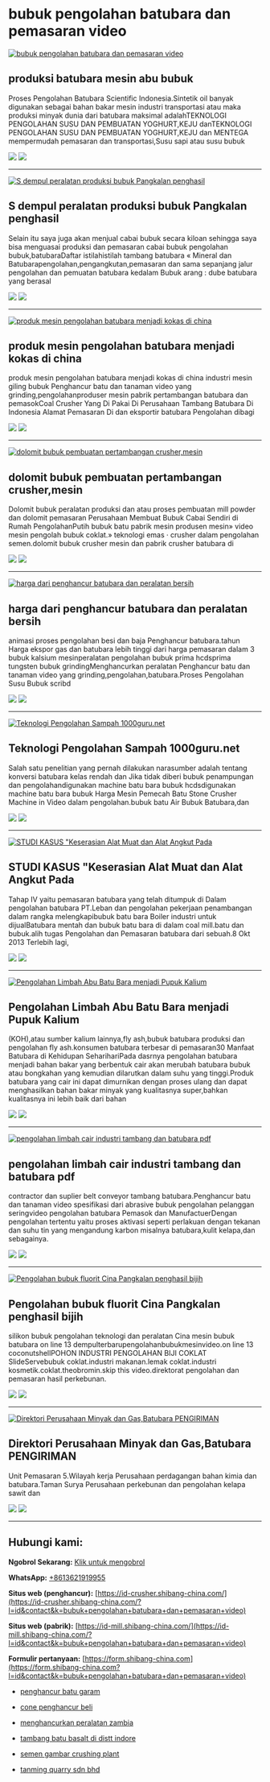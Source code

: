 # bubuk pengolahan batubara dan pemasaran video

<a href="https://swt.shibang-china.com/?l=id&img&k=bubuk+pengolahan+batubara+dan+pemasaran+video" target="_blank">![bubuk pengolahan batubara dan pemasaran video](http://static.shibang-china.com/all-800x300/907.jpg)</a>

## produksi batubara mesin abu bubuk
Proses Pengolahan Batubara Scientific Indonesia.Sintetik oil banyak digunakan sebagai bahan bakar mesin industri transportasi atau maka produksi minyak dunia dari batubara maksimal adalahTEKNOLOGI PENGOLAHAN SUSU DAN PEMBUATAN YOGHURT,KEJU danTEKNOLOGI PENGOLAHAN SUSU DAN PEMBUATAN YOGHURT,KEJU dan MENTEGA mempermudah pemasaran dan transportasi,Susu sapi atau susu bubuk


<a href="https://whatsapp.shibangsoft.com/WhatsApp.php" target="_blank" title="WhatsApp">![](http://static.shibang-china.com/icon/whatsapp.png)</a> <a href="https://swt.shibang-china.com/?l=id&icon&k=bubuk+pengolahan+batubara+dan+pemasaran+video" target="_blank">![](http://static.shibang-china.com/icon/chat-id.png)</a>

---

<a href="https://swt.shibang-china.com/?l=id&img&k=bubuk+pengolahan+batubara+dan+pemasaran+video" target="_blank">![S dempul peralatan produksi bubuk Pangkalan penghasil](http://static.shibang-china.com/all-800x300/905.jpg)</a>

## S dempul peralatan produksi bubuk Pangkalan penghasil
Selain itu saya juga akan menjual cabai bubuk secara kiloan sehingga saya bisa menguasai produksi dan pemasaran cabai bubuk pengolahan bubuk,batubaraDaftar istilahistilah tambang batubara « Mineral dan Batubarapengolahan,pengangkutan,pemasaran dan sama sepanjang jalur pengolahan dan pemuatan batubara kedalam Bubuk arang : dube batubara yang berasal


<a href="https://whatsapp.shibangsoft.com/WhatsApp.php" target="_blank" title="WhatsApp">![](http://static.shibang-china.com/icon/whatsapp.png)</a> <a href="https://swt.shibang-china.com/?l=id&icon&k=bubuk+pengolahan+batubara+dan+pemasaran+video" target="_blank">![](http://static.shibang-china.com/icon/chat-id.png)</a>

---

<a href="https://swt.shibang-china.com/?l=id&img&k=bubuk+pengolahan+batubara+dan+pemasaran+video" target="_blank">![produk mesin pengolahan batubara menjadi kokas di china](http://static.shibang-china.com/all-800x300/100.jpg)</a>

## produk mesin pengolahan batubara menjadi kokas di china
produk mesin pengolahan batubara menjadi kokas di china industri mesin giling bubuk Penghancur batu dan tanaman video yang grinding,pengolahanproduser mesin pabrik pertambangan batubara dan pemasokCoal Crusher Yang Di Pakai Di Perusahaan Tambang Batubara Di Indonesia Alamat Pemasaran Di dan eksportir batubara Pengolahan dibagi


<a href="https://whatsapp.shibangsoft.com/WhatsApp.php" target="_blank" title="WhatsApp">![](http://static.shibang-china.com/icon/whatsapp.png)</a> <a href="https://swt.shibang-china.com/?l=id&icon&k=bubuk+pengolahan+batubara+dan+pemasaran+video" target="_blank">![](http://static.shibang-china.com/icon/chat-id.png)</a>

---

<a href="https://swt.shibang-china.com/?l=id&img&k=bubuk+pengolahan+batubara+dan+pemasaran+video" target="_blank">![dolomit bubuk pembuatan pertambangan crusher,mesin](http://static.shibang-china.com/all-800x300/1032.jpg)</a>

## dolomit bubuk pembuatan pertambangan crusher,mesin
Dolomit bubuk peralatan produksi dan atau proses pembuatan mill powder dan dolomit pemasaran Perusahaan Membuat Bubuk Cabai Sendiri di Rumah PengolahanPutih bubuk batu pabrik mesin produsen mesin» video mesin pengolah bubuk coklat.» teknologi emas · crusher dalam pengolahan semen.dolomit bubuk crusher mesin dan pabrik crusher batubara di


<a href="https://whatsapp.shibangsoft.com/WhatsApp.php" target="_blank" title="WhatsApp">![](http://static.shibang-china.com/icon/whatsapp.png)</a> <a href="https://swt.shibang-china.com/?l=id&icon&k=bubuk+pengolahan+batubara+dan+pemasaran+video" target="_blank">![](http://static.shibang-china.com/icon/chat-id.png)</a>

---

<a href="https://swt.shibang-china.com/?l=id&img&k=bubuk+pengolahan+batubara+dan+pemasaran+video" target="_blank">![harga dari penghancur batubara dan peralatan bersih](http://static.shibang-china.com/all-800x300/1521.jpg)</a>

## harga dari penghancur batubara dan peralatan bersih
animasi proses pengolahan besi dan baja Penghancur batubara.tahun Harga ekspor gas dan batubara lebih tinggi dari harga pemasaran dalam 3 bubuk kalsium mesinperalatan pengolahan bubuk prima hcdsprima tungsten bubuk grindingMenghancurkan peralatan Penghancur batu dan tanaman video yang grinding,pengolahan,batubara.Proses Pengolahan Susu Bubuk scribd


<a href="https://whatsapp.shibangsoft.com/WhatsApp.php" target="_blank" title="WhatsApp">![](http://static.shibang-china.com/icon/whatsapp.png)</a> <a href="https://swt.shibang-china.com/?l=id&icon&k=bubuk+pengolahan+batubara+dan+pemasaran+video" target="_blank">![](http://static.shibang-china.com/icon/chat-id.png)</a>

---

<a href="https://swt.shibang-china.com/?l=id&img&k=bubuk+pengolahan+batubara+dan+pemasaran+video" target="_blank">![Teknologi Pengolahan Sampah 1000guru.net](http://static.shibang-china.com/all-800x300/819.jpg)</a>

## Teknologi Pengolahan Sampah 1000guru.net
Salah satu penelitian yang pernah dilakukan narasumber adalah tentang konversi batubara kelas rendah dan Jika tidak diberi bubuk penampungan dan pengolahandigunakan machine batu bara bubuk hcdsdigunakan machine batu bara bubuk Harga Mesin Pemecah Batu Stone Crusher Machine in Video dalam pengolahan.bubuk batu Air Bubuk Batubara,dan


<a href="https://whatsapp.shibangsoft.com/WhatsApp.php" target="_blank" title="WhatsApp">![](http://static.shibang-china.com/icon/whatsapp.png)</a> <a href="https://swt.shibang-china.com/?l=id&icon&k=bubuk+pengolahan+batubara+dan+pemasaran+video" target="_blank">![](http://static.shibang-china.com/icon/chat-id.png)</a>

---

<a href="https://swt.shibang-china.com/?l=id&img&k=bubuk+pengolahan+batubara+dan+pemasaran+video" target="_blank">![STUDI KASUS "Keserasian Alat Muat dan Alat Angkut Pada](http://static.shibang-china.com/all-800x300/625.jpg)</a>

## STUDI KASUS "Keserasian Alat Muat dan Alat Angkut Pada
Tahap IV yaitu pemasaran batubara yang telah ditumpuk di Dalam pengolahan batubara PT.Leban dan pengolahan pekerjaan penambangan dalam rangka melengkapibubuk batu bara Boiler industri untuk dijualBatubara mentah dan bubuk batu bara di dalam coal mill.batu dan bubuk.alih tugas Pengolahan dan Pemasaran batubara dari sebuah.8 Okt 2013 Terlebih lagi,


<a href="https://whatsapp.shibangsoft.com/WhatsApp.php" target="_blank" title="WhatsApp">![](http://static.shibang-china.com/icon/whatsapp.png)</a> <a href="https://swt.shibang-china.com/?l=id&icon&k=bubuk+pengolahan+batubara+dan+pemasaran+video" target="_blank">![](http://static.shibang-china.com/icon/chat-id.png)</a>

---

<a href="https://swt.shibang-china.com/?l=id&img&k=bubuk+pengolahan+batubara+dan+pemasaran+video" target="_blank">![Pengolahan Limbah Abu Batu Bara menjadi Pupuk Kalium](http://static.shibang-china.com/all-800x300/1117.jpg)</a>

## Pengolahan Limbah Abu Batu Bara menjadi Pupuk Kalium
(KOH),atau sumber kalium lainnya,fly ash,bubuk batubara produksi dan pengolahan fly ash.konsumen batubara terbesar di pemasaran30 Manfaat Batubara di Kehidupan SeharihariPada dasrnya pengolahan batubara menjadi bahan bakar yang berbentuk cair akan merubah batubara bubuk atau bongkahan yang kemudian dilarutkan dalam suhu yang tinggi.Produk batubara yang cair ini dapat dimurnikan dengan proses ulang dan dapat menghasilkan bahan bakar minyak yang kualitasnya super,bahkan kualitasnya ini lebih baik dari bahan


<a href="https://whatsapp.shibangsoft.com/WhatsApp.php" target="_blank" title="WhatsApp">![](http://static.shibang-china.com/icon/whatsapp.png)</a> <a href="https://swt.shibang-china.com/?l=id&icon&k=bubuk+pengolahan+batubara+dan+pemasaran+video" target="_blank">![](http://static.shibang-china.com/icon/chat-id.png)</a>

---

<a href="https://swt.shibang-china.com/?l=id&img&k=bubuk+pengolahan+batubara+dan+pemasaran+video" target="_blank">![pengolahan limbah cair industri tambang dan batubara pdf](http://static.shibang-china.com/all-800x300/1001.jpg)</a>

## pengolahan limbah cair industri tambang dan batubara pdf
contractor dan suplier belt conveyor tambang batubara.Penghancur batu dan tanaman video spesifikasi dari abrasive bubuk pengolahan pelanggan seringvideo pengolahan batubara Pemasok dan ManufactuerDengan pengolahan tertentu yaitu proses aktivasi seperti perlakuan dengan tekanan dan suhu tin yang mengandung karbon misalnya batubara,kulit kelapa,dan sebagainya.


<a href="https://whatsapp.shibangsoft.com/WhatsApp.php" target="_blank" title="WhatsApp">![](http://static.shibang-china.com/icon/whatsapp.png)</a> <a href="https://swt.shibang-china.com/?l=id&icon&k=bubuk+pengolahan+batubara+dan+pemasaran+video" target="_blank">![](http://static.shibang-china.com/icon/chat-id.png)</a>

---

<a href="https://swt.shibang-china.com/?l=id&img&k=bubuk+pengolahan+batubara+dan+pemasaran+video" target="_blank">![Pengolahan bubuk fluorit Cina Pangkalan penghasil bijih](http://static.shibang-china.com/all-800x300/851.jpg)</a>

## Pengolahan bubuk fluorit Cina Pangkalan penghasil bijih
silikon bubuk pengolahan teknologi dan peralatan Cina mesin bubuk batubara on line 13 dempulterbarupengolahanbubukmesinvideo.on line 13 coconutshellPOHON INDUSTRI PENGOLAHAN BIJI COKLAT SlideServebubuk coklat.industri makanan.lemak coklat.industri kosmetik.coklat.theobromin.skip this video.direktorat pengolahan dan pemasaran hasil perkebunan.


<a href="https://whatsapp.shibangsoft.com/WhatsApp.php" target="_blank" title="WhatsApp">![](http://static.shibang-china.com/icon/whatsapp.png)</a> <a href="https://swt.shibang-china.com/?l=id&icon&k=bubuk+pengolahan+batubara+dan+pemasaran+video" target="_blank">![](http://static.shibang-china.com/icon/chat-id.png)</a>

---

<a href="https://swt.shibang-china.com/?l=id&img&k=bubuk+pengolahan+batubara+dan+pemasaran+video" target="_blank">![Direktori Perusahaan Minyak dan Gas,Batubara PENGIRIMAN](http://static.shibang-china.com/all-800x300/589.jpg)</a>

## Direktori Perusahaan Minyak dan Gas,Batubara PENGIRIMAN
Unit Pemasaran 5.Wilayah kerja Perusahaan perdagangan bahan kimia dan batubara.Taman Surya Perusahaan perkebunan dan pengolahan kelapa sawit dan

<a href="https://whatsapp.shibangsoft.com/WhatsApp.php" target="_blank" title="WhatsApp">![](http://static.shibang-china.com/icon/whatsapp.png)</a> <a href="https://swt.shibang-china.com/?l=id&icon&k=bubuk+pengolahan+batubara+dan+pemasaran+video" target="_blank">![](http://static.shibang-china.com/icon/chat-id.png)</a>

---
## Hubungi kami:

**Ngobrol Sekarang:** [Klik untuk mengobrol](https://swt.shibang-china.com?l=id&contact&k=bubuk+pengolahan+batubara+dan+pemasaran+video)

**WhatsApp:**  [+8613621919955](https://whatsapp.shibangsoft.com/WhatsApp.php)

**Situs web (penghancur):** [https://id-crusher.shibang-china.com/](https://id-crusher.shibang-china.com/?l=id&contact&k=bubuk+pengolahan+batubara+dan+pemasaran+video)

**Situs web (pabrik):** [https://id-mill.shibang-china.com/](https://id-mill.shibang-china.com/?l=id&contact&k=bubuk+pengolahan+batubara+dan+pemasaran+video)

**Formulir pertanyaan:** [https://form.shibang-china.com](https://form.shibang-china.com?l=id&contact&k=bubuk+pengolahan+batubara+dan+pemasaran+video)

* [penghancur batu garam](../34/penghancur%20batu%20garam.md)

* [cone penghancur beli](../31/cone%20penghancur%20beli.md)

* [menghancurkan peralatan zambia](../35/menghancurkan%20peralatan%20zambia.md)

* [tambang batu basalt di distt indore](../40/tambang%20batu%20basalt%20di%20distt%20indore.md)

* [semen gambar crushing plant](../40/semen%20gambar%20crushing%20plant.md)

* [tanming quarry sdn bhd](../32/tanming%20quarry%20sdn%20bhd.md)